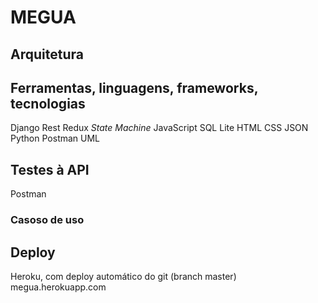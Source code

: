 # MEGUA

## Arquitetura

## Ferramentas, linguagens, frameworks, tecnologias
Django
Rest
Redux
*State Machine*
JavaScript
SQL Lite
HTML
CSS
JSON
Python
Postman
UML

## Testes à API
Postman

### Casoso de uso

## Deploy
Heroku, com deploy automático do git (branch master)
megua.herokuapp.com
